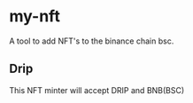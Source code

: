 # my-nft
A tool to add NFT's to the binance chain bsc. 
## Drip
This NFT minter will accept DRIP and BNB(BSC)